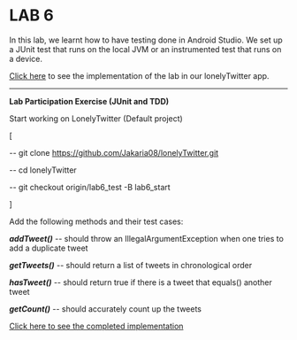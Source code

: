 # **LAB 6**

In this lab, we learnt how to have testing done in Android Studio. We set up a JUnit test that runs on the local JVM or an instrumented test that runs on a device.

[Click here]() to see the implementation of the lab in our lonelyTwitter app.

----------

**Lab Participation Exercise (JUnit and TDD)**

Start working on LonelyTwitter (Default project)

[

-- git clone https://github.com/Jakaria08/lonelyTwitter.git

-- cd lonelyTwitter

-- git checkout origin/lab6_test -B lab6_start

]

Add the following methods and their test cases:

_**addTweet()**_ -- should throw an IllegalArgumentException when one tries to add a duplicate tweet

_**getTweets()**_ -- should return a list of tweets in chronological order

_**hasTweet()**_ -- should return true if there is a tweet that equals() another tweet

_**getCount()**_ -- should accurately count up the tweets


[Click here to see the completed implementation]()